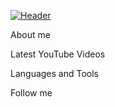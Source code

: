 [![Header](https://github.com/yto4ki/yto4ki/blob/main/assets/IMG-3354.JPG)](https://github.com/yto4ki)

About me

Latest YouTube Videos

Languages and Tools

Follow me